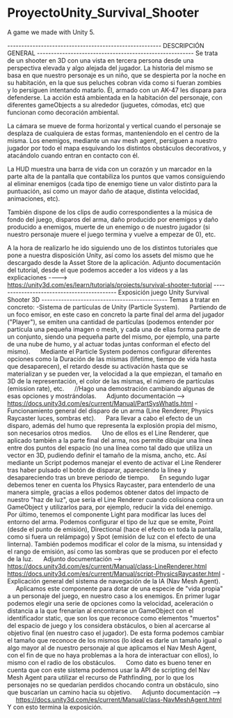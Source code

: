 # ProyectoUnity_Survival_Shooter
A game we made with Unity 5.

------------------------------------------------------- DESCRIPCIÓN GENERAL --------------------------------------------------------
Se trata de un shooter en 3D con una vista en tercera persona desde una perspectiva elevada y algo alejada del jugador. La historia
del mismo se basa en que nuestro personaje es un niño, que se despierta por la noche en su habitación, en la que sus peluches cobran
vida como si fueran zombies y lo persiguen intentando matarlo. Él, armado con un AK-47 les dispara para defenderse. La acción está
ambientada en la habitación del personaje, con diferentes gameObjects a su alrededor (juguetes, cómodas, etc) que funcionan como
decoración ambiental.

La cámara se mueve de forma horizontal y vertical cuando el personaje se desplaza de cualquiera de estas formas, manteníendolo en el
centro de la misma. Los enemigos, mediante un nav mesh agent, persiguen a nuestro jugador por todo el mapa esquivando los distintos
obstáculos decorativos, y atacándolo cuando entran en contacto con él. 

La HUD muestra una barra de vida con un corazón y un marcador en la parte alta de la pantalla que contabiliza los puntos que vamos 
consiguiendo al eliminar enemigos (cada tipo de enemigo tiene un valor distinto para la puntuación, así como un mayor daño de ataque,
distinta velocidad, animaciones, etc).

También dispone de los clips de audio correspondientes a la música de fondo del juego, disparos del arma, daño producido por enemigos
y daño producido a enemigos, muerte de un enemigo o de nuestro jugador (si nuestro personaje muere el juego termina y vuelve a empezar
de 0), etc.

A la hora de realizarlo he ido siguiendo uno de los distintos tutoriales que pone a nuestra disposición Unity, así como los assets del
mismo que he descargado desde la Asset Store de la aplicación. Adjunto documentación del tutorial, desde el que podemos acceder a los
vídeos y a las explicaciones ----> https://unity3d.com/es/learn/tutorials/projects/survival-shooter-tutorial
------------------------------------------- Exposición juego Unity Survival Shooter 3D ---------------------------------------------
Temas a tratar en concreto:
-Sistema de partículas de Unity (Particle System).
     Partiendo de un foco emisor, en este caso en concreto la parte final del arma del jugador ("Player"), se emiten una cantidad de partículas (podemos entender por partícula una pequeña imagen o mesh, y cada una de ellas forma parte de un conjunto, siendo una pequeña parte del mismo, por ejemplo, una parte de una nube de humo, y al actuar todas juntas conforman el efecto del mismo).
     Mediante el Particle System podemos configurar diferentes opciones como la Duración de las mismas (lifetime, tiempo de vida hasta que desaparecen), el retardo desde su activación hasta que se materializan y se pueden ver, la velocidad a la que empiezan, el tamaño en 3D de la representación, el color de las mismas, el número de partículas (emission rate), etc.
     //Hago una demostración cambiando algunas de esas opciones y mostrándolas.
     Adjunto documentación -->   https://docs.unity3d.com/es/current/Manual/PartSysWhatIs.html
-Funcionamiento general del disparo de un arma (Line Renderer, Physics Raycaster luces, sombras etc).
     Para llevar a cabo el efecto de un disparo, además del humo que representa la explosión propia del mismo, son necesarios otros medios. 
     Uno de ellos es el Line Renderer, que aplicado también a la parte final del arma, nos permite dibujar una línea entre dos puntos del espacio (no una línea como tal dado que utiliza un vector en 3D, pudiendo definir el tamaño de la misma, ancho, etc. Así mediante un Script podemos manejar el evento de activar el Line Renderer tras haber pulsado el botón de disparar, apareciendo la línea y desapareciendo tras un breve periodo de tiempo.
     En segundo lugar debemos tener en cuenta los Physics Raycaster, para entenderlo de una manera simple, gracias a ellos podemos obtener datos del impacto de nuestro "haz de luz", que sería el Line Renderer cuando colisiona contra un GameObject y utilizarlos para, por ejemplo, reducir la vida del enemigo.
     Por último, tenemos el componente Light para modificar las luces del entorno del arma. Podemos configurar el tipo de luz que se emite, Point (desde el punto de emisión), Directional (hace el efecto en toda la pantalla, como si fuera un relámpago) y Spot (emisión de luz con el efecto de una linterna). También podemos modificar el color de la misma, su intensidad y el rango de emisión, así como las sombras que se producen por el efecto de la luz.
     Adjunto documentación --> 
     https://docs.unity3d.com/es/current/Manual/class-LineRenderer.html
     https://docs.unity3d.com/es/current/Manual/script-PhysicsRaycaster.html
-Explicación general del sistema de navegación de la IA (Nav Mesh Agent).
     Aplicamos este componente para dotar de una especie de "vida propia" a un personaje del juego, en nuestro caso a los enemigos. En primer lugar podemos elegir una serie de opciones como la velocidad, aceleración o distancia a la que frenarían al encontrarse un GameObject con el identificador static, que son los que reconoce como elementos "muertos" del espacio de juego y los considera obstáculos, o bien al acercarse al objetivo final (en nuestro caso el jugador). De esta forma podemos cambiar el tamaño que reconoce de los mismos (lo ideal es darle un tamaño igual o algo mayor al de nuestro personaje al que aplicamos el Nav Mesh Agent, con el fin de que no haya problemas a la hora de interactuar con ellos), lo mismo con el radio de los obstáculos.
     Como dato es bueno tener en cuenta que con este sistema podemos usar la API de scripting del Nav Mesh Agent para utilizar el recurso de Pathfinding, por lo que los personajes no se quedarían perdidos chocando contra un obstáculo, sino que buscarían un camino hacia su objetivo.
     Adjunto documentación --> 
     https://docs.unity3d.com/es/current/Manual/class-NavMeshAgent.html
Y con esto termina la exposición.
